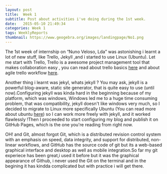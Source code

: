 ```yaml
---
layout: post
title:  Week 1
subtitle: Post about activities i've doing during the 1st week.
date:   2015-05-10 21:49:34
categories: Week 1 
tags: WeeklyReports
thumbnail: https://www.geogebra.org/images/landingpage/No1.png
---
```

The 1st week of internship on “Nuno Veloso, Lda” was astonishing i learnt a lot of new stuff, like Trello, Jekyll ,and i started to use Linux (Ubuntu). Let me start with Trello, Trello is a awesome project management tool that makes collaboration easy , you can read about trello basics [here][Trello_link2] and about agile trello workflow [here][Trello_link1].

Another thing i learnt was jekyl, whats jekyll ? You may ask, jekyll is a powerful blog-aware, static site generator,  that is quite easy to use (until now).Configuring jekyll was kinda hard in the beginning because of my platform, which was windows,  Windows led me to a huge time consuming problem, that was compatibility, jekyll doesn't like windows very much, so I decided to migrate to Linux more specifically Ubuntu (You can read more about ubuntu [here][Ubuntu]) so I can work more freely with jekyll, and it worked flawlessly !Then I proceeded to start configuring my blog and publish it on GitHub Pages, which is the one you're reading from right now.

OH! and Git, almost forgot Git, which is a distributed revision control system with an emphasis on speed, data integrity, and support for distributed, non-linear workflows, and GitHub has the source code of git but its a web-based graphical interface and desktop as well as mobile integration.So far my git experiece has been great,i used it before but it was the graphical appearance of Github, i never used the Git on the terminal and in the begining it has kindda complicated but with practice i will get there.

[Trello_link1]: http://lifehacker.com/how-to-use-trello-to-organize-your-entire-life-1683821040
[Trello_link2]: http://blog.trello.com/an-agile-trello-workflow-that-keeps-tasks-flexible/
[Ubuntu]: http://www.ubuntu.com/desktop